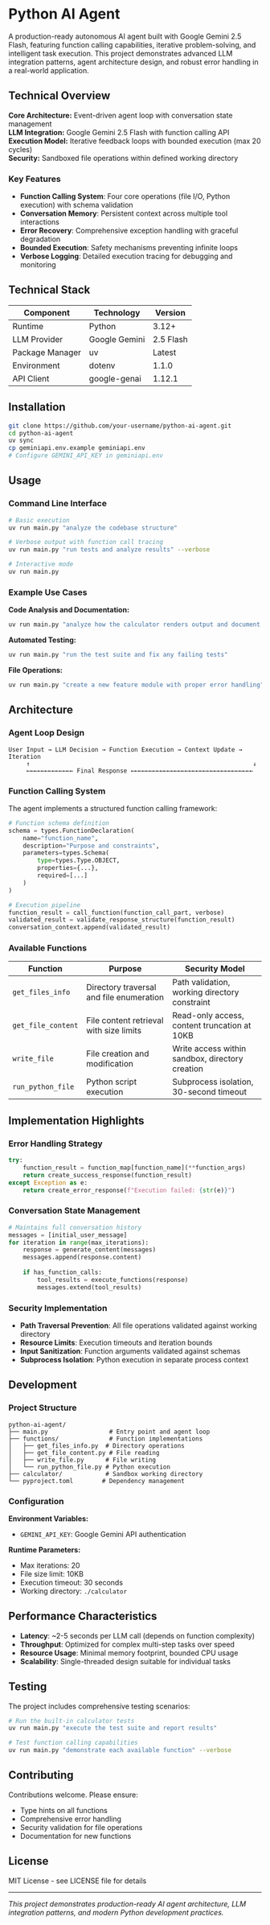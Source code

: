 # Python AI Agent

A production-ready autonomous AI agent built with Google Gemini 2.5 Flash, featuring function calling capabilities, iterative problem-solving, and intelligent task execution. This project demonstrates advanced LLM integration patterns, agent architecture design, and robust error handling in a real-world application.

## Technical Overview

**Core Architecture:** Event-driven agent loop with conversation state management  
**LLM Integration:** Google Gemini 2.5 Flash with function calling API  
**Execution Model:** Iterative feedback loops with bounded execution (max 20 cycles)  
**Security:** Sandboxed file operations within defined working directory  

### Key Features

- **Function Calling System**: Four core operations (file I/O, Python execution) with schema validation
- **Conversation Memory**: Persistent context across multiple tool interactions
- **Error Recovery**: Comprehensive exception handling with graceful degradation
- **Bounded Execution**: Safety mechanisms preventing infinite loops
- **Verbose Logging**: Detailed execution tracing for debugging and monitoring

## Technical Stack

| Component | Technology | Version |
|-----------|------------|----------|
| Runtime | Python | 3.12+ |
| LLM Provider | Google Gemini | 2.5 Flash |
| Package Manager | uv | Latest |
| Environment | dotenv | 1.1.0 |
| API Client | google-genai | 1.12.1 |

## Installation

```bash
git clone https://github.com/your-username/python-ai-agent.git
cd python-ai-agent
uv sync
cp geminiapi.env.example geminiapi.env
# Configure GEMINI_API_KEY in geminiapi.env
```

## Usage

### Command Line Interface

```bash
# Basic execution
uv run main.py "analyze the codebase structure"

# Verbose output with function call tracing
uv run main.py "run tests and analyze results" --verbose

# Interactive mode
uv run main.py
```

### Example Use Cases

**Code Analysis and Documentation:**
```bash
uv run main.py "analyze how the calculator renders output and document the process"
```

**Automated Testing:**
```bash
uv run main.py "run the test suite and fix any failing tests"
```

**File Operations:**
```bash
uv run main.py "create a new feature module with proper error handling"
```

## Architecture

### Agent Loop Design

```
User Input → LLM Decision → Function Execution → Context Update → Iteration
     ↑                                                              ↓
     ←←←←←←←←←←←←← Final Response ←←←←←←←←←←←←←←←←←←←←←←←←←←←←←←←←←←
```

### Function Calling System

The agent implements a structured function calling framework:

```python
# Function schema definition
schema = types.FunctionDeclaration(
    name="function_name",
    description="Purpose and constraints",
    parameters=types.Schema(
        type=types.Type.OBJECT,
        properties={...},
        required=[...]
    )
)

# Execution pipeline
function_result = call_function(function_call_part, verbose)
validated_result = validate_response_structure(function_result)
conversation_context.append(validated_result)
```

### Available Functions

| Function | Purpose | Security Model |
|----------|---------|----------------|
| `get_files_info` | Directory traversal and file enumeration | Path validation, working directory constraint |
| `get_file_content` | File content retrieval with size limits | Read-only access, content truncation at 10KB |
| `write_file` | File creation and modification | Write access within sandbox, directory creation |
| `run_python_file` | Python script execution | Subprocess isolation, 30-second timeout |

## Implementation Highlights

### Error Handling Strategy

```python
try:
    function_result = function_map[function_name](**function_args)
    return create_success_response(function_result)
except Exception as e:
    return create_error_response(f"Execution failed: {str(e)}")
```

### Conversation State Management

```python
# Maintains full conversation history
messages = [initial_user_message]
for iteration in range(max_iterations):
    response = generate_content(messages)
    messages.append(response.content)
    
    if has_function_calls:
        tool_results = execute_functions(response)
        messages.extend(tool_results)
```

### Security Implementation

- **Path Traversal Prevention**: All file operations validated against working directory
- **Resource Limits**: Execution timeouts and iteration bounds
- **Input Sanitization**: Function arguments validated against schemas
- **Subprocess Isolation**: Python execution in separate process context

## Development

### Project Structure

```
python-ai-agent/
├── main.py                 # Entry point and agent loop
├── functions/              # Function implementations
│   ├── get_files_info.py  # Directory operations
│   ├── get_file_content.py # File reading
│   ├── write_file.py      # File writing
│   └── run_python_file.py # Python execution
├── calculator/            # Sandbox working directory
└── pyproject.toml        # Dependency management
```

### Configuration

**Environment Variables:**
- `GEMINI_API_KEY`: Google Gemini API authentication

**Runtime Parameters:**
- Max iterations: 20
- File size limit: 10KB
- Execution timeout: 30 seconds
- Working directory: `./calculator`

## Performance Characteristics

- **Latency**: ~2-5 seconds per LLM call (depends on function complexity)
- **Throughput**: Optimized for complex multi-step tasks over speed
- **Resource Usage**: Minimal memory footprint, bounded CPU usage
- **Scalability**: Single-threaded design suitable for individual tasks

## Testing

The project includes comprehensive testing scenarios:

```bash
# Run the built-in calculator tests
uv run main.py "execute the test suite and report results"

# Test function calling capabilities
uv run main.py "demonstrate each available function" --verbose
```

## Contributing

Contributions welcome. Please ensure:
- Type hints on all functions
- Comprehensive error handling
- Security validation for file operations
- Documentation for new functions

## License

MIT License - see LICENSE file for details

---

*This project demonstrates production-ready AI agent architecture, LLM integration patterns, and modern Python development practices.*


